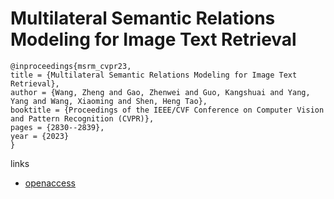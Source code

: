 # Multilateral Semantic Relations Modeling for Image Text Retrieval

```
@inproceedings{msrm_cvpr23,
title = {Multilateral Semantic Relations Modeling for Image Text Retrieval},
author = {Wang, Zheng and Gao, Zhenwei and Guo, Kangshuai and Yang, Yang and Wang, Xiaoming and Shen, Heng Tao},
booktitle = {Proceedings of the IEEE/CVF Conference on Computer Vision and Pattern Recognition (CVPR)},
pages = {2830--2839},
year = {2023}
}
```

links
- [openaccess](http://openaccess.thecvf.com//content/CVPR2023/html/Wang_Multilateral_Semantic_Relations_Modeling_for_Image_Text_Retrieval_CVPR_2023_paper.html)
